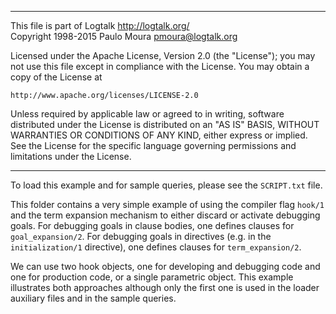 ________________________________________________________________________

This file is part of Logtalk <http://logtalk.org/>  
Copyright 1998-2015 Paulo Moura <pmoura@logtalk.org>

Licensed under the Apache License, Version 2.0 (the "License");
you may not use this file except in compliance with the License.
You may obtain a copy of the License at

    http://www.apache.org/licenses/LICENSE-2.0

Unless required by applicable law or agreed to in writing, software
distributed under the License is distributed on an "AS IS" BASIS,
WITHOUT WARRANTIES OR CONDITIONS OF ANY KIND, either express or implied.
See the License for the specific language governing permissions and
limitations under the License.
________________________________________________________________________


To load this example and for sample queries, please see the `SCRIPT.txt`
file.

This folder contains a very simple example of using the compiler flag 
`hook/1` and the term expansion mechanism to either discard or activate 
debugging goals. For debugging goals in clause bodies, one defines clauses 
for `goal_expansion/2`. For debugging goals in directives (e.g. in the 
`initialization/1` directive), one defines clauses for `term_expansion/2`.

We can use two hook objects, one for developing and debugging code and
one for production code, or a single parametric object. This example
illustrates both approaches although only the first one is used in the
loader auxiliary files and in the sample queries.
